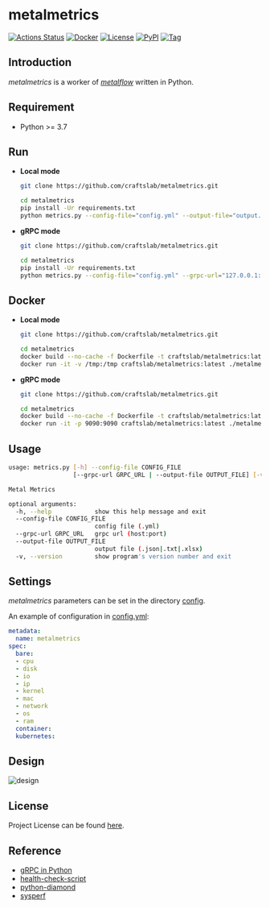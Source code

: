 # metalmetrics

[![Actions Status](https://github.com/craftslab/metalmetrics/workflows/CI/badge.svg?branch=master&event=push)](https://github.com/craftslab/metalmetrics/actions?query=workflow%3ACI)
[![Docker](https://img.shields.io/docker/pulls/craftslab/metalmetrics)](https://hub.docker.com/r/craftslab/metalmetrics)
[![License](https://img.shields.io/github/license/craftslab/metalmetrics.svg?color=brightgreen)](https://github.com/craftslab/metalmetrics/blob/master/LICENSE)
[![PyPI](https://img.shields.io/pypi/v/metalmetrics.svg?color=brightgreen)](https://pypi.org/project/metalmetrics)
[![Tag](https://img.shields.io/github/tag/craftslab/metalmetrics.svg?color=brightgreen)](https://github.com/craftslab/metalmetrics/tags)



## Introduction

*metalmetrics* is a worker of *[metalflow](https://github.com/craftslab/metalflow/)* written in Python.



## Requirement

- Python >= 3.7



## Run

- **Local mode**

  ```bash
  git clone https://github.com/craftslab/metalmetrics.git
  
  cd metalmetrics
  pip install -Ur requirements.txt
  python metrics.py --config-file="config.yml" --output-file="output.json"
  ```



- **gRPC mode**

  ```bash
  git clone https://github.com/craftslab/metalmetrics.git
  
  cd metalmetrics
  pip install -Ur requirements.txt
  python metrics.py --config-file="config.yml" --grpc-url="127.0.0.1:9090"
  ```



## Docker

- **Local mode**

  ```bash
  git clone https://github.com/craftslab/metalmetrics.git
  
  cd metalmetrics
  docker build --no-cache -f Dockerfile -t craftslab/metalmetrics:latest .
  docker run -it -v /tmp:/tmp craftslab/metalmetrics:latest ./metalmetrics --config-file="config.yml" --output-file="/tmp/output.json"
  ```



- **gRPC mode**

  ```bash
  git clone https://github.com/craftslab/metalmetrics.git
  
  cd metalmetrics
  docker build --no-cache -f Dockerfile -t craftslab/metalmetrics:latest .
  docker run -it -p 9090:9090 craftslab/metalmetrics:latest ./metalmetrics --config-file="config.yml" --grpc-url="127.0.0.1:9090"
  ```



## Usage

```bash
usage: metrics.py [-h] --config-file CONFIG_FILE
                  [--grpc-url GRPC_URL | --output-file OUTPUT_FILE] [-v]

Metal Metrics

optional arguments:
  -h, --help            show this help message and exit
  --config-file CONFIG_FILE
                        config file (.yml)
  --grpc-url GRPC_URL   grpc url (host:port)
  --output-file OUTPUT_FILE
                        output file (.json|.txt|.xlsx)
  -v, --version         show program's version number and exit
```



## Settings

*metalmetrics* parameters can be set in the directory [config](https://github.com/craftslab/metalmetrics/blob/master/metalmetrics/config).

An example of configuration in [config.yml](https://github.com/craftslab/metalmetrics/blob/master/metalmetrics/config/config.yml):

```yaml
metadata:
  name: metalmetrics
spec:
  bare:
  - cpu
  - disk
  - io
  - ip
  - kernel
  - mac
  - network
  - os
  - ram
  container:
  kubernetes:
```



## Design

![design](design.png)



## License

Project License can be found [here](LICENSE).



## Reference

- [gRPC in Python](https://grpc.io/docs/languages/python/)
- [health-check-script](https://github.com/SimplyLinuxFAQ/health-check-script)
- [python-diamond](https://github.com/python-diamond/Diamond)
- [sysperf](https://github.com/iandk/sysperf)
